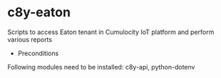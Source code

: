 # c8y-eaton

Scripts to access Eaton tenant in Cumulocity IoT platform and perform various reports

* Preconditions

Following modules need to be installed: c8y-api, python-dotenv
